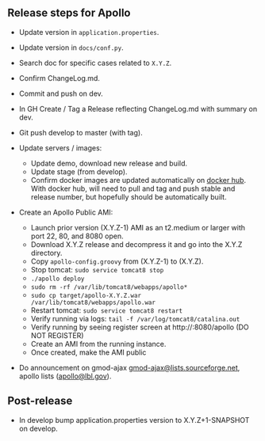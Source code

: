 ## Release steps for Apollo

- Update version in ```application.properties```.
- Update version in ```docs/conf.py```.
- Search doc for specific cases related to ```X.Y.Z```.
- Confirm ChangeLog.md.
- Commit and push on dev.
- In GH Create / Tag a Release reflecting ChangeLog.md with summary on dev. 
- Git push develop to master (with tag).

- Update servers / images:
    - Update demo, download new release and build.  
    - Update stage (from develop).
    - Confirm docker images are updated automatically on [docker hub](https://hub.docker.com/r/gmod/apollo/tags).  With docker hub, will need to pull and tag and push stable and release number, but hopefully should be automatically built.


- Create an Apollo Public AMI:
  - Launch prior version (X.Y.Z-1) AMI as an t2.medium or larger with port 22, 80, and 8080  open.
  - Download X.Y.Z release and decompress it and go into the X.Y.Z directory.
  - Copy `apollo-config.groovy` from (X.Y.Z-1) to (X.Y.Z).
  - Stop tomcat: `sudo service tomcat8 stop`
  - `./apollo deploy`
  - `sudo rm -rf /var/lib/tomcat8/webapps/apollo*`
  - `sudo cp target/apollo-X.Y.Z.war /var/lib/tomcat8/webapps/apollo.war`
  - Restart tomcat: `sudo service tomcat8 restart`
  - Verify running via logs: `tail -f /var/log/tomcat8/catalina.out`
  - Verify running by seeing register screen at http://<host-ip>:8080/apollo  (DO NOT REGISTER)
  - Create an AMI from the running instance.
  - Once created, make the AMI public


- Do announcement on gmod-ajax <gmod-ajax@lists.sourceforge.net>, apollo lists (apollo@lbl.gov).
  

## Post-release

- In develop bump application.properties version to X.Y.Z+1-SNAPSHOT on develop.

